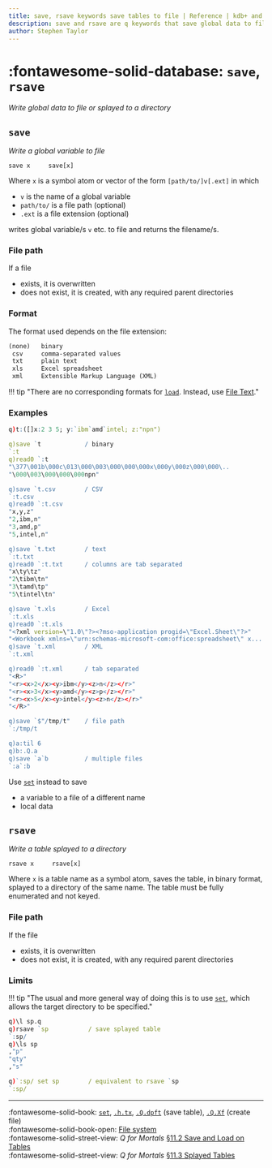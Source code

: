 ```yaml
---
title: save, rsave keywords save tables to file | Reference | kdb+ and q documentation
description: save and rsave are q keywords that save global data to file or splayed to a directory.
author: Stephen Taylor
---
```

# :fontawesome-solid-database: `save`, `rsave`

_Write global data to file or splayed to a directory_



## `save`

_Write a global variable to file_

```syntax
save x     save[x]
```

Where `x` is a symbol atom or vector of the form `[path/to/]v[.ext]` in which 

-   `v` is the name of a global variable
-   `path/to/` is a file path (optional)
-   `.ext` is a file extension (optional)

writes global variable/s `v` etc. to file and returns the filename/s.


### File path

If a file 

-   exists, it is overwritten
-   does not exist, it is created, with any required parent directories


### Format 

The format used depends on the file extension:

```txt
(none)   binary
 csv     comma-separated values
 txt     plain text
 xls     Excel spreadsheet
 xml     Extensible Markup Language (XML)
```

!!! tip "There are no corresponding formats for [`load`](load.md). Instead, use [File Text](file-text.md)."


### Examples

```q
q)t:([]x:2 3 5; y:`ibm`amd`intel; z:"npn")

q)save `t            / binary
`:t
q)read0 `:t
"\377\001b\000c\013\000\003\000\000\000x\000y\000z\000\000\..
"\000\003\000\000\000npn"

q)save `t.csv        / CSV
`:t.csv
q)read0 `:t.csv
"x,y,z"
"2,ibm,n"
"3,amd,p"
"5,intel,n"

q)save `t.txt        / text
`:t.txt
q)read0 `:t.txt      / columns are tab separated
"x\ty\tz"
"2\tibm\tn"
"3\tamd\tp"
"5\tintel\tn"

q)save `t.xls        / Excel
`:t.xls
q)read0 `:t.xls
"<?xml version=\"1.0\"?><?mso-application progid=\"Excel.Sheet\"?>"
"<Workbook xmlns=\"urn:schemas-microsoft-com:office:spreadsheet\" x...
q)save `t.xml        / XML
`:t.xml

q)read0 `:t.xml      / tab separated
"<R>"
"<r><x>2</x><y>ibm</y><z>n</z></r>"
"<r><x>3</x><y>amd</y><z>p</z></r>"
"<r><x>5</x><y>intel</y><z>n</z></r>"
"</R>"

q)save `$"/tmp/t"    / file path
`:/tmp/t

q)a:til 6
q)b:.Q.a
q)save `a`b          / multiple files
`:a`:b
```

Use [`set`](get.md) instead to save

-   a variable to a file of a different name
-   local data

<!-- 
```q
q)`:t set t /save in binary format as a single file
q)/ save in binary format as a splayed table 
q)/ (1 file/column, symbols enumerated against the sym file in current dir)
q)`:t/ set .Q.en[`:.;t] 
q)`:t.csv 0:.h.tx[`csv;t] / save in csv format
q)`:t.txt 0:.h.tx[`txt;t] / save in txt format
q)`:t.xml 0:.h.tx[`xml;t] / save in xml format
q)`:t.xls 0:.h.tx[`xls;t] / save in xls format
```
 -->
 

## `rsave`

_Write a table splayed to a directory_

```syntax
rsave x     rsave[x]
```

Where `x` is a table name as a symbol atom, saves the table, in binary format, splayed to a directory of the same name.
The table must be fully enumerated and not keyed.


### File path

If the file 

-   exists, it is overwritten
-   does not exist, it is created, with any required parent directories


### Limits

!!! tip "The usual and more general way of doing this is to use [`set`](get.md#set), which allows the target directory to be specified."

```q
q)\l sp.q
q)rsave `sp           / save splayed table
`:sp/
q)\ls sp
,"p"
"qty"
,"s"

q)`:sp/ set sp        / equivalent to rsave `sp
`:sp/
```


----
:fontawesome-solid-book: 
[`set`](get.md#set), 
[`.h.tx`](doth.md#htx-filetypes),
[`.Q.dpft`](dotq.md#chk-fill-hdb) (save table), 
[`.Q.Xf`](dotq.md#xf-create-file) (create file)
<br>
:fontawesome-solid-book-open:
[File system](../basics/files.md)
<br>
:fontawesome-solid-street-view:
_Q for Mortals_
[§11.2 Save and Load on Tables](/q4m3/11_IO/#112-save-and-load-on-tables)
<br>
:fontawesome-solid-street-view:
_Q for Mortals_
[§11.3 Splayed Tables](/q4m3/11_IO/#113-splayed-tables)


